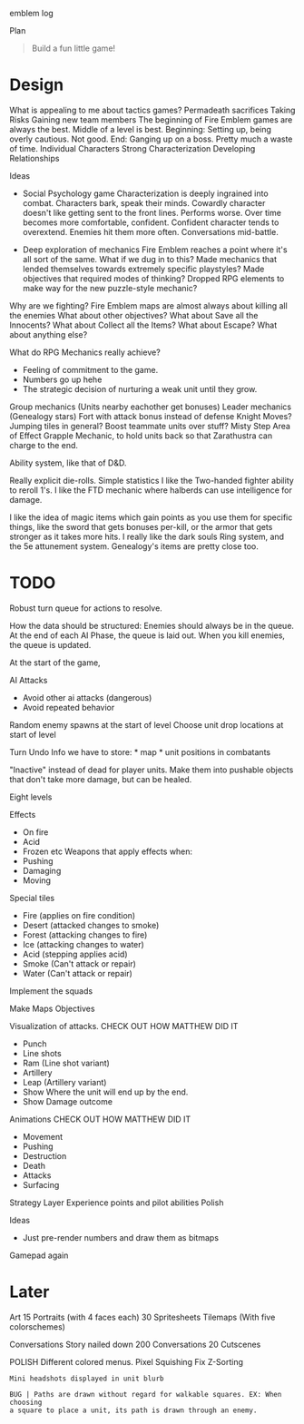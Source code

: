 
emblem
log

Plan
> Build a fun little game!

# Design
What is appealing to me about tactics games?
    Permadeath sacrifices
    Taking Risks
    Gaining new team members
    The beginning of Fire Emblem games are always the best.
    Middle of a level is best.
        Beginning: Setting up, being overly cautious. Not good.
        End: Ganging up on a boss. Pretty much a waste of time.
    Individual Characters
        Strong Characterization
        Developing Relationships
 
Ideas
* Social Psychology game
    Characterization is deeply ingrained into combat.
        Characters bark, speak their minds.
            Cowardly character doesn't like getting sent to the front lines.
                Performs worse.
                Over time becomes more comfortable, confident.
            Confident character tends to overextend.
                Enemies hit them more often.
        Conversations mid-battle.

* Deep exploration of mechanics
    Fire Emblem reaches a point where it's all sort of the same.
    What if we dug in to this?
        Made mechanics that lended themselves towards extremely specific playstyles?
        Made objectives that required modes of thinking?
        Dropped RPG elements to make way for the new puzzle-style mechanic?

Why are we fighting?
Fire Emblem maps are almost always about killing all the enemies
What about other objectives?
What about Save all the Innocents?
What about Collect all the Items?
What about Escape?
What about anything else?

What do RPG Mechanics really achieve?
* Feeling of commitment to the game.
* Numbers go up hehe
* The strategic decision of nurturing a weak unit until they grow.

Group mechanics (Units nearby eachother get bonuses)
Leader mechanics (Genealogy stars)
Fort with attack bonus instead of defense
Knight Moves?
Jumping tiles in general?
Boost teammate units over stuff?
Misty Step
Area of Effect
Grapple Mechanic, to hold units back so that Zarathustra can charge to the end.

Ability system, like that of D&D.

Really explicit die-rolls.
Simple statistics
I like the Two-handed fighter ability to reroll 1's.
I like the FTD mechanic where halberds can use intelligence for damage.

I like the idea of magic items which gain points as you use them for specific
things, like the sword that gets bonuses per-kill, or the armor that gets
stronger as it takes more hits.
I really like the dark souls Ring system, and the 5e attunement system.
Genealogy's items are pretty close too.

# TODO
Robust turn queue for actions to resolve.

How the data should be structured:
Enemies should always be in the queue.
At the end of each AI Phase, the queue is laid out.
When you kill enemies, the queue is updated.

At the start of the game, 

AI Attacks
* Avoid other ai attacks (dangerous)
* Avoid repeated behavior

Random enemy spawns at the start of level
Choose unit drop locations at start of level

Turn Undo
    Info we have to store:
    * map
    * unit positions in combatants

"Inactive" instead of dead for player units. Make them into pushable objects
that don't take more damage, but can be healed.

Eight levels

Effects
* On fire
* Acid
* Frozen
etc
Weapons that apply effects when:
* Pushing
* Damaging
* Moving


Special tiles
* Fire (applies on fire condition)
* Desert (attacked changes to smoke)
* Forest (attacking changes to fire)
* Ice (attacking changes to water)
* Acid (stepping applies acid)
* Smoke (Can't attack or repair)
* Water (Can't attack or repair)

Implement the squads

Make Maps
Objectives

Visualization of attacks.
CHECK OUT HOW MATTHEW DID IT
* Punch
* Line shots
* Ram (Line shot variant)
* Artillery
* Leap (Artillery variant)
* Show Where the unit will end up by the end.
* Show Damage outcome

Animations
CHECK OUT HOW MATTHEW DID IT
* Movement
* Pushing
* Destruction
* Death
* Attacks
* Surfacing

Strategy Layer
Experience points and pilot abilities
Polish

Ideas
* Just pre-render numbers and draw them as bitmaps

Gamepad again

# Later
Art
15 Portraits (with 4 faces each) 
30 Spritesheets
Tilemaps (With five colorschemes) 

Conversations
    Story nailed down
    200 Conversations
    20 Cutscenes

POLISH
    Different colored menus.
    Pixel Squishing Fix
    Z-Sorting

    Mini headshots displayed in unit blurb 

    BUG | Paths are drawn without regard for walkable squares. EX: When choosing
    a square to place a unit, its path is drawn through an enemy.


